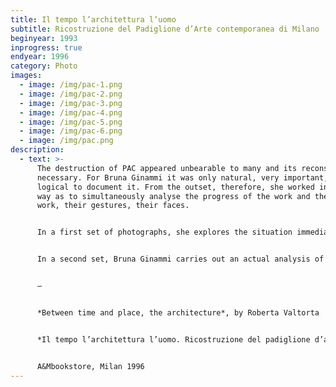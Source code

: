 ```yaml
---
title: Il tempo l’architettura l’uomo
subtitle: Ricostruzione del Padiglione d’Arte contemporanea di Milano
beginyear: 1993
inprogress: true
endyear: 1996
category: Photo
images:
  - image: /img/pac-1.png
  - image: /img/pac-2.png
  - image: /img/pac-3.png
  - image: /img/pac-4.png
  - image: /img/pac-5.png
  - image: /img/pac-6.png
  - image: /img/pac.png
description:
  - text: >-
      The destruction of PAC appeared unbearable to many and its reconstruction
      necessary. For Bruna Ginammi it was only natural, very important, and
      logical to document it. From the outset, therefore, she worked in such a
      way as to simultaneously analyse the progress of the work and the men at
      work, their gestures, their faces.


      In a first set of photographs, she explores the situation immediately after the destruction, the clearing of the rubble, and the commemorative events. 


      In a second set, Bruna Ginammi carries out an actual analysis of the progress of the reconstruction work by identifying three main view points from which she takes identical shots over time, later adding a few other angles made necessary by the progress of the work. The third and final set covers all the types of work being carried out by the workers, to whom she also dedicates individual portraits, all the spaces captured from different angles, plus a number of details, objects, fragments through which traces of the past come to the surface.


      —


      *Between time and place, the architecture*, by Roberta Valtorta


      *Il tempo l’architettura l’uomo. Ricostruzione del padiglione d’arte contemporanea*


      A&Mbookstore, Milan 1996
---
```

